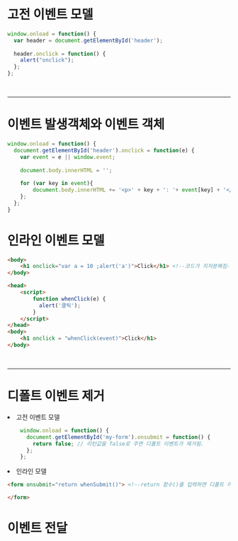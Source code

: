 # 고전 이벤트 모델

```javascript
window.onload = function() {
  var header = document.getElementById('header');
  
  header.onclick = function() {
    alert("onclick");
  };
};
```

<br/>

---
# 이벤트 발생객체와 이벤트 객체

```javascript
window.onload = function() {
  document.getElementById('header').onclick = function(e) {
    var event = e || window.event;
    
    document.body.innerHTML = '';
    
    for (var key in event){
        document.body.innerHTML += '<p>' + key + ': '+ event[key] + '</p>';
    };
  };
}
``` 

# 인라인 이벤트 모델

```html
<body>
    <h1 onclick="var a = 10 ;alert('a')">Click</h1> <!--코드가 지저분해짐-->
</body>
```

```html
<head>
    <script>
        function whenClick(e) {
          alert('클릭');
        }
    </script>
</head>
<body>
    <h1 onclick = "whenClick(event)">Click</h1>
</body>
```

<br/>

---
# 디폴트 이벤트 제거

<li> 고전 이벤트 모델

```javascript
    window.onload = function() {
      document.getElementById('my-form').onsubmit = function() {
        return false; // 리턴값을 false로 주면 디폴트 이벤트가 제거됨.
      };
    };
```

<li> 인라인 모델

```html
<form onsubmit="return whenSubmit()"> <!--return 함수()를 입력하면 디폴트 이벤트 제-->

</form> 
```

# 이벤트 전달


